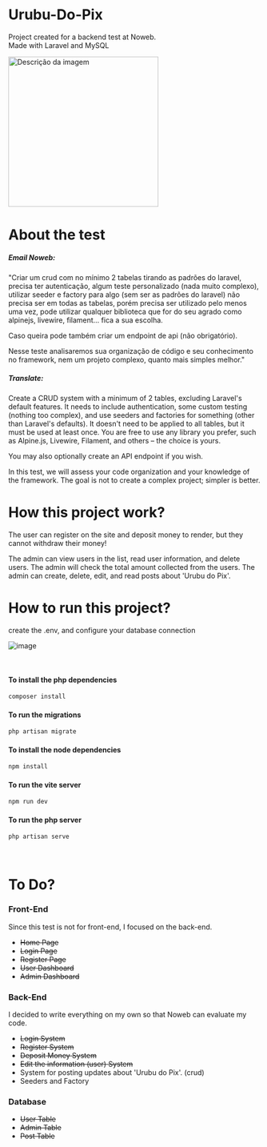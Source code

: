 # Urubu-Do-Pix
 Project created for a backend test at Noweb. <br/>
 Made with Laravel and MySQL

<img src="https://cdn.discordapp.com/attachments/701489669673844887/1160221067147759726/urubu-do-pix-1.png?ex=6533df12&is=65216a12&hm=6ee52b107fef551fecdd4f8f4ec92bc400f69545d083db2631e6d4c5b715614d&" alt="Descrição da imagem" height="300">

# About the test

<h5>Email Noweb: </h5>

"Criar um crud  com no mínimo 2 tabelas tirando as padrões do laravel, precisa ter autenticação, algum teste personalizado (nada muito complexo), utilizar seeder e factory para algo (sem ser as padrões do laravel) não precisa ser em todas as tabelas, porém precisa ser utilizado pelo menos uma vez, pode utilizar qualquer biblioteca que for do seu agrado como alpinejs, livewire, filament... fica a sua escolha.

Caso queira pode também criar um endpoint de api (não obrigatório).

Nesse teste analisaremos sua organização de código e seu conhecimento no framework, nem um projeto complexo, quanto mais simples melhor."

<h5>Translate: </h5>

Create a CRUD system with a minimum of 2 tables, excluding Laravel's default features. It needs to include authentication, some custom testing (nothing too complex), and use seeders and factories for something (other than Laravel's defaults). It doesn't need to be applied to all tables, but it must be used at least once. You are free to use any library you prefer, such as Alpine.js, Livewire, Filament, and others – the choice is yours.

You may also optionally create an API endpoint if you wish.

In this test, we will assess your code organization and your knowledge of the framework. The goal is not to create a complex project; simpler is better.


# How this project work? 
The user can register on the site and deposit money to render, but they cannot withdraw their money!

The admin can view users in the list, read user information, and delete users.
The admin will check the total amount collected from the users.
The admin can create, delete, edit, and read posts about 'Urubu do Pix'.

# How to run this project?

create the .env, and configure your database connection

![image](https://github.com/LordBluue3/Urubu-Do-Pix/assets/58037508/411a11ee-e1c9-4fe0-8e64-12eaf84ec01f)

<br/>

<h4>To install the php dependencies</h4>

```bash
composer install
```

<h4>To run the migrations</h4>

```bash
php artisan migrate
```

<h4>To install the node dependencies</h4>

```bash
npm install
```

<h4>To run the vite server</h4>

```bash
npm run dev
```

<h4>To run the php server</h4>

```bash
php artisan serve
```

<br/>

# To Do?

<h3>Front-End</h3>

Since this test is not for front-end, I focused on the back-end. <br/>

<ul>
    <li><s>Home Page</s></li>
    <li><s>Login Page</s></li>
    <li><s>Register Page</s></li>
    <li><s>User Dashboard</s></li>
    <li><s>Admin Dashboard</s></li>
</ul>

<h3>Back-End</h3>

I decided to write everything on my own so that Noweb can evaluate my code. <br/>

<ul>
    <li><s>Login System</s></li>
    <li><s>Register System</s></li>
    <li><s>Deposit Money System</s></li>
    <li><s>Edit the information (user) System</s></li>
    <li>System for posting updates about 'Urubu do Pix'. (crud)</li>
    <li>Seeders and Factory</li>
</ul>

<h3>Database</h3>

<ul>
    <li><s>User Table</s></li>
    <li><s>Admin Table</s></li>
    <li><s>Post Table</s></li>
</ul>






